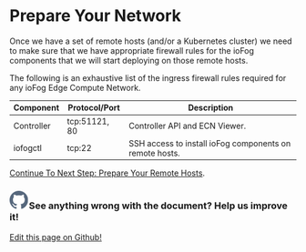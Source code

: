 # Prepare Your Network

Once we have a set of remote hosts (and/or a Kubernetes cluster) we need to make sure that we have appropriate firewall rules for the ioFog components that we will start deploying on those remote hosts.

The following is an exhaustive list of the ingress firewall rules required for any ioFog Edge Compute Network.

| Component  | Protocol/Port | Description                                             |
| ---------- | ------------- | ------------------------------------------------------- |
| Controller | tcp:51121, 80 | Controller API and ECN Viewer.                          |
| iofogctl   | tcp:22        | SSH access to install ioFog components on remote hosts. |

[Continue To Next Step: Prepare Your Remote Hosts](prepare-your-remote-hosts.html).

<aside class="notifications contribute">
  <h3><img src="/images/icos/ico-github.svg" alt="">See anything wrong with the document? Help us improve it!</h3>
  <a href="https://github.com/eclipse-iofog/iofog.org/edit/develop/content/docs/2.0.0/platform-deployment/kubernetes-prepare-network.md"
    target="_blank">
    <p>Edit this page on Github!</p>
  </a>
</aside>
